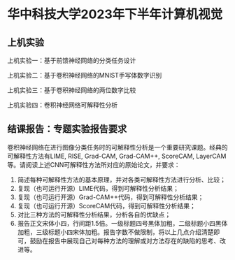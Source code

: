 # 华中科技大学2023年下半年计算机视觉

## 上机实验

上机实验一：基于前馈神经网络的分类任务设计

上机实验二：基于卷积神经网络的MNIST手写体数字识别

上机实验三：基于卷积神经网络的两位数字比较

上机实验四：卷积神经网络可解释性分析

## 结课报告：专题实验报告要求

卷积神经网络在进行图像分类任务时的可解释性分析是一个重要研究课题。经典的可解释性方法有LIME, RISE, Grad-CAM, Grad-CAM++, ScoreCAM, LayerCAM等。请阅读上述CNN可解释性方法所对应的原始论文，并要求：

1. 简述每种可解释性方法的基本原理，并对各类可解释性方法进行分析、比较；
2. 复现（也可运行开源）LIME代码，得到可解释性分析结果；
3. 复现（也可运行开源）Grad-CAM++代码，得到可解释性分析结果；
4. 复现（也可运行开源）ScoreCAM代码，得到可解释性分析结果；
5. 对比三种方法的可解释性分析结果，分析各自的优缺点；
6. 报告正文宋体小四，行间距1.5倍。一级标题四号黑体加粗，二级标题小四黑体加粗，三级标题小四宋体加粗。报告字数不做限制，将以上几点介绍清楚即可，鼓励在报告中展现自己对每种方法的理解或对方法存在的缺陷的思考、改进等。
